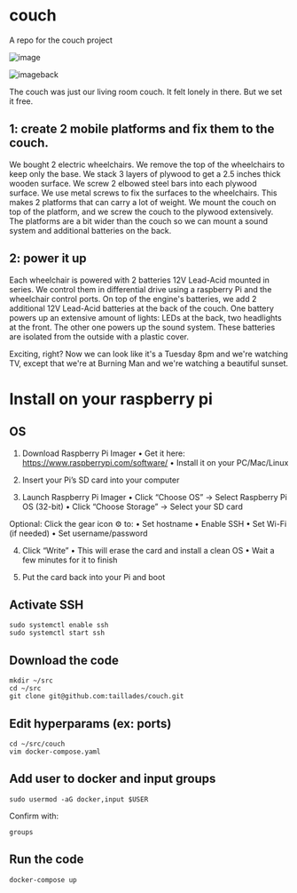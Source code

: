 # couch
A repo for the couch project

![image](https://github.com/user-attachments/assets/8733a3e6-5d20-4e4f-abc9-e3c5d363d6f4)

![imageback](https://github.com/user-attachments/assets/67efe485-e7da-493e-9dc1-1bf8361e372d)

The couch was just our living room couch. It felt lonely in there. But we set it free.

## 1: create 2 mobile platforms and fix them to the couch.
We bought 2 electric wheelchairs. We remove the top of the wheelchairs to keep only the base. We stack 3 layers of plywood to get a 2.5 inches thick wooden surface. We screw 2 elbowed steel bars into each plywood surface. We use metal screws to fix the surfaces to the wheelchairs. This makes 2 platforms that can carry a lot of weight. We mount the couch on top of the platform, and we screw the couch to the plywood extensively. The platforms are a bit wider than the couch so we can mount a sound system and additional batteries on the back. 

## 2: power it up
Each wheelchair is powered with 2 batteries 12V Lead-Acid mounted in series. We control them in differential drive using a raspberry Pi and the wheelchair control ports. On top of the engine's batteries, we add 2 additional 12V Lead-Acid batteries at the back of the couch. One battery powers up an extensive amount of lights: LEDs at the back, two headlights at the front. The other one powers up the sound system. These batteries are isolated from the outside with a plastic cover.

Exciting, right? Now we can look like it's a Tuesday 8pm and we're watching TV, except that we're at Burning Man and we're watching a beautiful sunset.


# Install on your raspberry pi

## OS

1. Download Raspberry Pi Imager
	•	Get it here: https://www.raspberrypi.com/software/
	•	Install it on your PC/Mac/Linux

2. Insert your Pi’s SD card into your computer

3. Launch Raspberry Pi Imager
	•	Click “Choose OS” → Select Raspberry Pi OS (32-bit)
	•	Click “Choose Storage” → Select your SD card

Optional: Click the gear icon ⚙️ to:
	•	Set hostname
	•	Enable SSH
	•	Set Wi-Fi (if needed)
	•	Set username/password

4. Click “Write”
	•	This will erase the card and install a clean OS
	•	Wait a few minutes for it to finish

5. Put the card back into your Pi and boot

## Activate SSH
```
sudo systemctl enable ssh
sudo systemctl start ssh
```

## Download the code

```
mkdir ~/src
cd ~/src
git clone git@github.com:taillades/couch.git
```

## Edit hyperparams (ex: ports)

```
cd ~/src/couch
vim docker-compose.yaml
```

## Add user to docker and input groups

```
sudo usermod -aG docker,input $USER
```

Confirm with:
```
groups
```


## Run the code

```
docker-compose up
```

